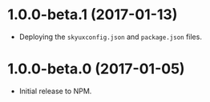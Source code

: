 # 1.0.0-beta.1 (2017-01-13)

- Deploying the `skyuxconfig.json` and `package.json` files.

# 1.0.0-beta.0 (2017-01-05)

- Initial release to NPM.